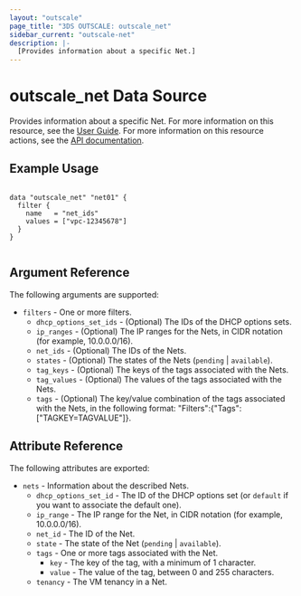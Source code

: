 ```yaml
---
layout: "outscale"
page_title: "3DS OUTSCALE: outscale_net"
sidebar_current: "outscale-net"
description: |-
  [Provides information about a specific Net.]
---
```


# outscale_net Data Source

Provides information about a specific Net.
For more information on this resource, see the [User Guide](https://wiki.outscale.net/display/EN/About+VPCs).
For more information on this resource actions, see the [API documentation](https://docs-beta.outscale.com/#3ds-outscale-api-net).

## Example Usage

```hcl

data "outscale_net" "net01" {
  filter {
    name   = "net_ids"
    values = ["vpc-12345678"]
  }
}


```

## Argument Reference

The following arguments are supported:

* `filters` - One or more filters.
  * `dhcp_options_set_ids` - (Optional) The IDs of the DHCP options sets.
  * `ip_ranges` - (Optional) The IP ranges for the Nets, in CIDR notation (for example, 10.0.0.0/16).
  * `net_ids` - (Optional) The IDs of the Nets.
  * `states` - (Optional) The states of the Nets (`pending` \| `available`).
  * `tag_keys` - (Optional) The keys of the tags associated with the Nets.
  * `tag_values` - (Optional) The values of the tags associated with the Nets.
  * `tags` - (Optional) The key/value combination of the tags associated with the Nets, in the following format: "Filters":{"Tags":["TAGKEY=TAGVALUE"]}.

## Attribute Reference

The following attributes are exported:

* `nets` - Information about the described Nets.
  * `dhcp_options_set_id` - The ID of the DHCP options set (or `default` if you want to associate the default one).
  * `ip_range` - The IP range for the Net, in CIDR notation (for example, 10.0.0.0/16).
  * `net_id` - The ID of the Net.
  * `state` - The state of the Net (`pending` \| `available`).
  * `tags` - One or more tags associated with the Net.
    * `key` - The key of the tag, with a minimum of 1 character.
    * `value` - The value of the tag, between 0 and 255 characters.
  * `tenancy` - The VM tenancy in a Net.
